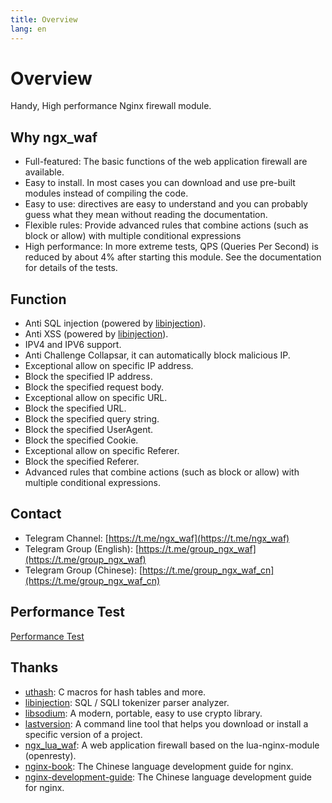 ```yaml
---
title: Overview
lang: en
---
```


# Overview

Handy, High performance Nginx firewall module.

## Why ngx_waf

* Full-featured: The basic functions of the web application firewall are available.
* Easy to install. In most cases you can download and use pre-built modules instead of compiling the code.
* Easy to use: directives are easy to understand and you can probably guess what they mean without reading the documentation.
* Flexible rules: Provide advanced rules that combine actions (such as block or allow) with multiple conditional expressions
* High performance: In more extreme tests, QPS (Queries Per Second) is reduced by about 4% after starting this module. See the documentation for details of the tests.

## Function

* Anti SQL injection (powered by [libinjection](https://github.com/libinjection/libinjection)).
* Anti XSS (powered by [libinjection](https://github.com/libinjection/libinjection)).
* IPV4 and IPV6 support.
* Anti Challenge Collapsar, it can automatically block malicious IP.
* Exceptional allow on specific IP address.
* Block the specified IP address.
* Block the specified request body.
* Exceptional allow on specific URL.
* Block the specified URL.
* Block the specified query string.
* Block the specified UserAgent.
* Block the specified Cookie.
* Exceptional allow on specific Referer.
* Block the specified Referer.
* Advanced rules that combine actions (such as block or allow) with multiple conditional expressions.


## Contact

* Telegram Channel: [https://t.me/ngx_waf](https://t.me/ngx_waf)
* Telegram Group (English): [https://t.me/group_ngx_waf](https://t.me/group_ngx_waf)
* Telegram Group (Chinese): [https://t.me/group_ngx_waf_cn](https://t.me/group_ngx_waf_cn)

## Performance Test

[Performance Test](test.md#performance-test)

## Thanks

* [uthash](https://github.com/troydhanson/uthash): C macros for hash tables and more.
* [libinjection](https://github.com/libinjection/libinjection): SQL / SQLI tokenizer parser analyzer.
* [libsodium](https://github.com/jedisct1/libsodium): A modern, portable, easy to use crypto library.
* [lastversion](https://github.com/dvershinin/lastversion): A command line tool that helps you download or install a specific version of a project.
* [ngx_lua_waf](https://github.com/loveshell/ngx_lua_waf): A web application firewall based on the lua-nginx-module (openresty).
* [nginx-book](https://github.com/taobao/nginx-book): The Chinese language development guide for nginx.
* [nginx-development-guide](https://github.com/baishancloud/nginx-development-guide): The Chinese language development guide for nginx.
